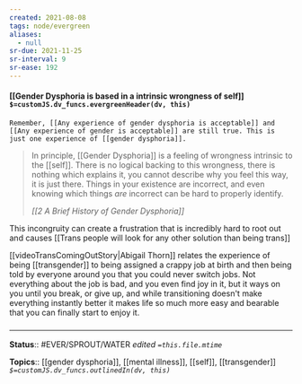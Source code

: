 ```yaml
---
created: 2021-08-08
tags: node/evergreen
aliases:
  - null
sr-due: 2021-11-25
sr-interval: 9
sr-ease: 192
---
```


#### [[Gender Dysphoria is based in a intrinsic wrongness of self]] `$=customJS.dv_funcs.evergreenHeader(dv, this)`

```ad-warning
Remember, [[Any experience of gender dysphoria is acceptable]] and [[Any experience of gender is acceptable]] are still true. This is just one experience of [[gender dysphoria]].
```


 > In principle, [[Gender Dysphoria]] is a feeling of wrongness intrinsic to the [[self]]. There is no logical backing to this wrongness, there is nothing which explains it, you cannot describe why you feel this way, it is just there. Things in your existence are incorrect, and even knowing which things _are_ incorrect can be hard to properly identify.
 >
 >  <cite>[[2 A Brief History of Gender Dysphoria]]</cite>

This incongruity can create a frustration that is incredibly hard to root out and causes [[Trans people will look for any other solution than being trans]]

[[videoTransComingOutStory|Abigail Thorn]] relates the experience of being [[transgender]] to being assigned a crappy job at birth and then being told by everyone around you that you could never switch jobs. Not everything about the job is bad, and you even find joy in it, but it ways on you until you break, or give up, and while transitioning doesn't make everything instantly better it makes life so much more easy and bearable that you can finally start to enjoy it.

### <hr class="footnote"/>

**Status**:: #EVER/SPROUT/WATER 
*edited `=this.file.mtime`*

**Topics**:: [[gender dysphoria]], [[mental illness]], [[self]], [[transgender]]
*`$=customJS.dv_funcs.outlinedIn(dv, this)`*

